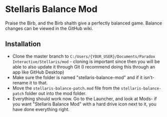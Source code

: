 # Stellaris Balance Mod
Praise the Birb, and the Birb shalth give a perfectly balanced game. Balance changes can be viewed in the GitHub wiki.

## Installation

 - Clone the master branch to `C:/Users/{YOUR_USER}/Documents/Paradox Interactive/Stellaris/mod` - cloning is important since then you will be able to also update it through Git (I recommend doing this through an app like GitHub Desktop)
 - Make sure the folder is named "stellaris-balance-mod" and if it isn't- rename it to that.
 - Move the `stellaris-balance-patch.mod` file from the `stellaris-balance-patch` folder out into the mod folder.
 - Everything should work now. Go to the Launcher, and look at Mods- if you want "Stellaris Balance Mod" with a hard drive icon next to it, you have done everything right.
